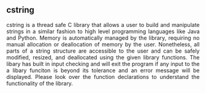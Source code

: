 ## cstring

<p align="justify">
cstring is a thread safe C library that allows a user to build and manipulate strings in a similar fashion to high level programming languages like Java and Python. Memory is automatically managed by the library, requiring no manual allocation or deallocation of memory by the user. Nonetheless, all parts of a string structure are accessible to the user and can be safely modified, resized, and deallocated using the given library functions. The libary has built in input checking and will exit the program if any input to the a libary funciton is beyond its tolerance and an error message will be displayed. Please look over the function declarations to understand the functionality of the library.
</p>
